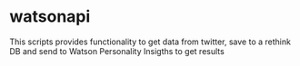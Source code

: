 # watsonapi

This scripts provides functionality to get data from twitter, save to a rethink DB and send to Watson Personality Insigths to get results
